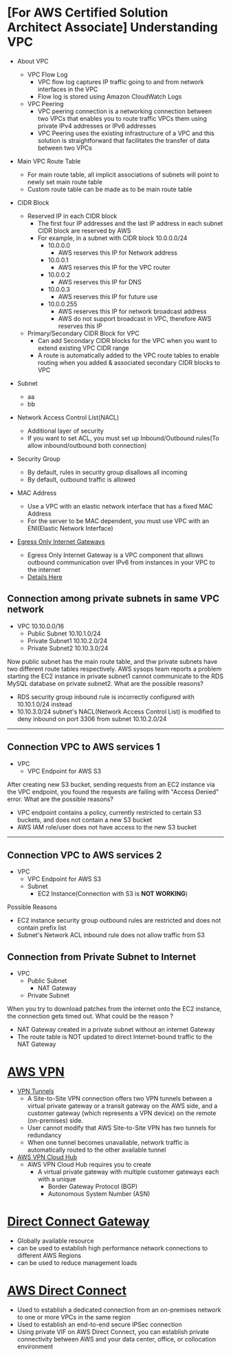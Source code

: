 # [For AWS Certified Solution Architect Associate] Understanding VPC
- About VPC
  - VPC Flow Log
    - VPC flow log captures IP traffic going to and from network interfaces in the VPC
    - Flow log is stored using Amazon CloudWatch Logs
  - VPC Peering 
    - VPC peering connection is a networking connection between two VPCs that enables you to route traffic VPCs them using private IPv4 addresses or IPv6 addresses
    - VPC Peering uses the existing infrastructure of a VPC and this solution is straightforward that facilitates the transfer of data between two VPCs

- Main VPC Route Table
  - For main route table, all implicit associations of subnets will point to newly set main route table
  - Custom route table can be made as to be main route table

- CIDR Block 
  - Reserved IP in each CIDR block
    - The first four IP addresses and the last IP address in each subnet CIDR block are reserved by AWS 
    - For example, in a subnet with CIDR block 10.0.0.0/24
      - 10.0.0.0
        - AWS reserves this IP for Network address
      - 10.0.0.1
        - AWS reserves this IP for the VPC router
      - 10.0.0.2
        - AWS reserves this IP for DNS 
      - 10.0.0.3
        - AWS reserves this IP for future use
      - 10.0.0.255
        - AWS reserves this IP for network broadcast address
        - AWS do not support broadcast in VPC, therefore AWS reserves this IP 
  - Primary/Secondary CIDR Block for VPC
    - Can add Secondary CIDR blocks for the VPC when you want to extend existing VPC CIDR range
    - A route is automatically added to the VPC route tables to enable routing when you added & associated secondary CIDR blocks to VPC

- Subnet
  - aa
  - bb

- Network Access Control List(NACL)
  - Additional layer of security
  - If you want to set ACL, you must set up Inbound/Outbound rules(To allow inbound/outbound both connection)

- Security Group 
  - By default, rules in security group disallows all incoming
  - By default, outbound traffic is allowed

- MAC Address
  - Use a VPC with an elastic network interface that has a fixed MAC Address
  - For the server to be MAC dependent, you must use VPC with an ENI(Elastic Network Interface)

- [Egress Only Internet Gateways](https://docs.aws.amazon.com/vpc/latest/userguide/egress-only-internet-gateway.html)
  - Egress Only Internet Gateway is a VPC component that allows outbound communication over IPv6 from instances in your VPC to the internet
  - [Details Here](https://qiita.com/miyuki_samitani/items/b1e19f55ff7bce131a9e)
 
## Connection among private subnets in same VPC network 
 
- VPC  10.10.0.0/16
  - Public Subnet    10.10.1.0/24
  - Private Subnet1  10.10.2.0/24
  - Private Subnet2  10.10.3.0/24

Now public subnet has the main route table,
and thw private subnets have two different route tables respectively. 
AWS sysops team reports a problem starting the EC2 instance in private subnet1
cannot communicate to the RDS MySQL database on private subnet2.
What are the possible reasons?

- RDS security group inbound rule is incorrectly configured with 10.10.1.0/24 instead
- 10.10.3.0/24 subnet's NACL(Network Access Control List) is modified to deny inbound on port 3306 from subnet 10.10.2.0/24

--- 

## Connection VPC to AWS services 1
- VPC
  - VPC Endpoint for AWS S3

After creating new S3 bucket, sending requests from an EC2 instance via the VPC endpoint, 
you found the requests are failing with "Access Denied" error.
What are the possible reasons?

- VPC endpoint contains a policy, currently restricted to certain S3 buckets, and does not contain a new S3 bucket
- AWS IAM role/user does not have access to the new S3 bucket

--- 

## Connection VPC to AWS services 2
- VPC
  - VPC Endpoint for AWS S3
  - Subnet
    - EC2 Instance(Connection with S3 is **NOT WORKING**)

Possible Reasons

- EC2 instance security group outbound rules are restricted and does not contain prefix list
- Subnet's Network ACL inbound rule does not allow traffic from S3

## Connection from Private Subnet to Internet
- VPC 
  - Public Subnet
    - NAT Gateway
  - Private Subnet

When you try to download patches from the internet onto the EC2 instance,
the connection gets timed out. What could be the reason ?

- NAT Gateway created in a private subnet without an internet Gateway
- The route table is NOT updated to direct Internet-bound traffic to the NAT Gateway

# [AWS VPN](https://docs.aws.amazon.com/vpn/index.html)
- [VPN Tunnels](https://docs.aws.amazon.com/vpn/latest/s2svpn/VPNTunnels.html)
  - A Site-to-Site VPN connection offers two VPN tunnels between a virtual private gateway or a transit gateway on the AWS side, and a customer gateway (which represents a VPN device) on the remote (on-premises) side.
  - User cannot modify that AWS Site-to-Site VPN has two tunnels for redundancy
  - When one tunnel becomes unavailable, network traffic is automatically routed to the other available tunnel
- [AWS VPN Cloud Hub](https://docs.aws.amazon.com/vpn/latest/s2svpn/VPN_CloudHub.html)
  - AWS VPN Cloud Hub requires you to create 
    - A virtual private gateway with multiple customer gateways each with a unique
      - Border Gateway Protocol (BGP)
      - Autonomous System Number (ASN)

# [Direct Connect Gateway](https://docs.aws.amazon.com/directconnect/latest/UserGuide/direct-connect-gateways-intro.html)

- Globally available resource
- can be used to establish high performance network connections to different AWS Regions 
- can be used to reduce management loads


# [AWS Direct Connect](https://docs.aws.amazon.com/whitepapers/latest/aws-vpc-connectivity-options/aws-direct-connect.html)

- Used to establish a dedicated connection from an on-premises network to one or more VPCs in the same region
- Used to establish an end-to-end secure IPSec connection
- Using private VIF on AWS Direct Connect, you can establish private connectivity between AWS and your data center, office, or collocation environment

